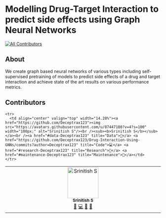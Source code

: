 # Modelling Drug-Target Interaction to predict side effects using Graph Neural Networks
<!-- ALL-CONTRIBUTORS-BADGE:START - Do not remove or modify this section -->
[![All Contributors](https://img.shields.io/badge/all_contributors-1-orange.svg?style=flat-square)](#contributors-)
<!-- ALL-CONTRIBUTORS-BADGE:END -->

## About
We create graph based neural networks of various types including self-supervised pretraining of models to predict side effects of a drug and target interaction and achieve state of the art results on various performance metrics.

## Contributors
<!-- ALL-CONTRIBUTORS-LIST:START - Do not remove or modify this section -->
<!-- prettier-ignore-start -->
<!-- markdownlint-disable -->
<table>
  <tbody>
    <tr>
      <td align="center" valign="top" width="14.28%"><a href="https://github.com/Deceptrax123"><img src="https://avatars.githubusercontent.com/u/87447180?v=4?s=100" width="100px;" alt="Srinitish S"/><br /><sub><b>Srinitish S</b></sub></a><br /><a href="#data-Deceptrax123" title="Data">🔣</a> <a href="https://github.com/Deceptrax123/Drug-Interaction-Using-GNNs/commits?author=Deceptrax123" title="Code">💻</a> <a href="#research-Deceptrax123" title="Research">🔬</a> <a href="#maintenance-Deceptrax123" title="Maintenance">🚧</a></td>
    </tr>

    <tr>
      <td align="center" valign="top" width="14.28%"><a href="https://github.com/Deceptrax123"><img src="https://avatars.githubusercontent.com/u/87447180?v=4?s=100" width="100px;" alt="Srinitish S"/><br /><sub><b>Srinitish S</b></sub></a><br /><a href="#data-Deceptrax123" title="Data">🔣</a> <a href="https://github.com/Deceptrax123/Drug-Interaction-Using-GNNs/commits?author=Deceptrax123" title="Code">💻</a> <a href="#research-Deceptrax123" title="Research">🔬</a> <a href="#maintenance-Deceptrax123" title="Maintenance">🚧</a></td>
    </tr>
  </tbody>
</table>

<!-- markdownlint-restore -->
<!-- prettier-ignore-end -->

<!-- ALL-CONTRIBUTORS-LIST:END -->
<!-- markdownlint-disable -->

<!-- markdownlint-restore -->
<!-- prettier-ignore-end -->

<!-- ALL-CONTRIBUTORS-LIST:END -->